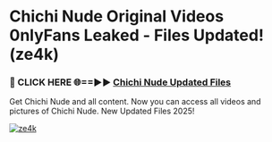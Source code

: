 # Chichi Nude Original Videos 0nlyFans Leaked - Files Updated! (ze4k)

<h3>🔴 CLICK HERE 🌐==►► <a href="https://tinyurl.com/yc6ubb5a" rel="nofollow">Chichi Nude Updated Files</a></h3>

Get Chichi Nude and all content. Now you can access all videos and pictures of Chichi Nude. New Updated Files 2025!

[![ze4k](https://i.imgur.com/7eu0CRL.gif)](https://tinyurl.com/yc6ubb5a)
